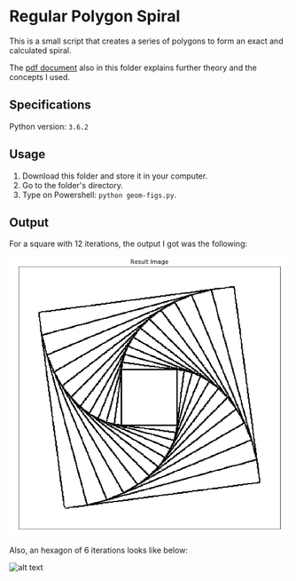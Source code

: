 # Regular Polygon Spiral

This is a small script that creates a series of polygons to form an exact and calculated spiral.<br />

The [pdf document](https://github.com/the-other-mariana/code-journal/blob/master/square-spiral/CJ06_PolygonSpiral.pdf) also in this folder explains further theory and the concepts I used.<br />

## Specifications

Python version: `3.6.2` <br />

## Usage

1. Download this folder and store it in your computer.
2. Go to the folder's directory.
3. Type on Powershell: `python geom-figs.py`.

## Output

For a square with 12 iterations, the output I got was the following: <br />

![alt text](https://github.com/the-other-mariana/code-journal/blob/master/square-spiral/results/square01.png?raw=true) <br />

Also, an hexagon of 6 iterations looks like below: <br />

![alt text](https://github.com/the-other-mariana/code-journal/blob/master/square-spiral/results/hex6.png?raw=true) <br />